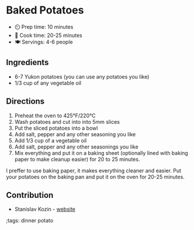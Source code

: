 # Baked Potatoes

- ⏲️ Prep time: 10 minutes
- 🍳 Cook time: 20-25 minutes
- 🍽️ Servings: 4-6 people

## Ingredients

- 6-7 Yukon potatoes (you can use any potatoes you like)
- 1/3 cup of any vegetable oil

## Directions
1. Preheat the oven to 425°F/220°C
2. Wash potatoes and cut into into 5mm slices
3. Put the sliced potatoes into a bowl
4. Add salt, pepper and any other seasoning you like
5. Add 1/3 cup of a vegetable oil
6. Add salt, pepper and any other seasonings you like
7. Mix everything and put it on a baking sheet (optionally lined with baking paper to make cleanup easier) for 20 to 25 minutes.

I preffer to use baking paper, it makes everything cleaner and easier. Put your potatoes on the baking pan and put it on the oven for 20-25 minutes.

## Contribution
- Stanislav Kozin - [website](https://kozin.cc)

;tags: dinner potato
